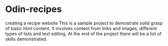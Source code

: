 # Odin-recipes
creating a recipe website
This is a sample project to demostrate solid grasp of basic html content. It involves content from links and images, different types of lists and text editing. At the end of the project there will be a list of skills demonstrated.